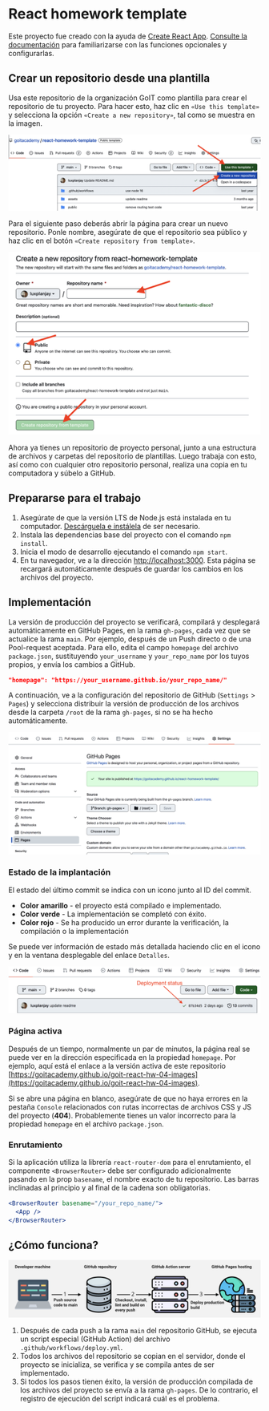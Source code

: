 # React homework template

Este proyecto fue creado con la ayuda de
[Create React App](https://github.com/facebook/create-react-app).
[Consulte la documentación](https://facebook.github.io/create-react-app/docs/getting-started)
para familiarizarse con las funciones opcionales y configurarlas.

## Crear un repositorio desde una plantilla

Usa este repositorio de la organización GoIT como plantilla para crear el repositorio de tu proyecto. 
Para hacer esto, haz clic en `«Use this template»` y selecciona la opción
`«Create a new repository»`, tal como se muestra en la imagen.

![Creating repo from a template step 1](./assets/template-step-1.png)

Para el siguiente paso deberás abrir la página para crear un nuevo repositorio. 
Ponle nombre, asegúrate de que el repositorio sea público y haz clic en el botón
`«Create repository from template»`.

![Creating repo from a template step 2](./assets/template-step-2.png)

Ahora ya tienes un repositorio de proyecto personal, junto a una estructura de 
archivos y carpetas del repositorio de plantillas. Luego trabaja con esto, así 
como con cualquier otro repositorio personal, realiza una copia en tu computadora 
y súbelo a GitHub.

## Prepararse para el trabajo

1. Asegúrate de que la versión LTS de Node.js está instalada en tu computador.
   [Descárguela e instálela](https://nodejs.org/en/) de ser necesario.
2. Instala las dependencias base del proyecto con el comando `npm install`.
3. Inicia el modo de desarrollo ejecutando el comando `npm start`.
4. En tu navegador, ve a la dirección
   [http://localhost:3000](http://localhost:3000). Esta página se recargará
   automáticamente después de guardar los cambios en los archivos del proyecto.

## Implementación

La versión de producción del proyecto se verificará, compilará y desplegará
automáticamente en GitHub Pages, en la rama `gh-pages`, cada vez que se
actualice la rama `main`. Por ejemplo, después de un Push directo o de una
Pool-request aceptada. Para ello, edita el campo `homepage` del archivo
`package.json`, sustituyendo `your_username` y `your_repo_name` por los tuyos
propios, y envía los cambios a GitHub.

```json
"homepage": "https://your_username.github.io/your_repo_name/"
```

A continuación, ve a la configuración del repositorio de GitHub (`Settings` >
`Pages`) y selecciona distribuir la versión de producción de los archivos desde
la carpeta `/root` de la rama `gh-pages`, si no se ha hecho automáticamente.

![GitHub Pages settings](./assets/repo-settings.png)

### Estado de la implantación

El estado del último commit se indica con un icono junto al ID del commit.

- **Color amarillo** - el proyecto está compilado e implementado.
- **Color verde** - La implementación se completó con éxito.
- **Color rojo** - Se ha producido un error durante la verificación, la
  compilación o la implementación

Se puede ver información de estado más detallada haciendo clic en el icono y en
la ventana desplegable del enlace `Detalles`.

![Deployment status](./assets/deploy-status.png)

### Página activa

Después de un tiempo, normalmente un par de minutos, la página real se puede ver
en la dirección especificada en la propiedad `homepage`. Por ejemplo, aquí está
el enlace a la versión activa de este repositorio
[https://goitacademy.github.io/goit-react-hw-04-images](https://goitacademy.github.io/goit-react-hw-04-images).

Si se abre una página en blanco, asegúrate de que no haya errores en la pestaña
`Console` relacionados con rutas incorrectas de archivos CSS y JS del proyecto
(**404**). Probablemente tienes un valor incorrecto para la propiedad `homepage`
en el archivo `package.json`.

### Enrutamiento

Si la aplicación utiliza la librería `react-router-dom` para el enrutamiento, el
componente `<BrowserRouter>` debe ser configurado adicionalmente pasando en la
prop `basename`, el nombre exacto de tu repositorio. Las barras inclinadas al
principio y al final de la cadena son obligatorias.

```jsx
<BrowserRouter basename="/your_repo_name/">
  <App />
</BrowserRouter>
```

## ¿Cómo funciona?

![How it works](./assets/how-it-works.png)

1. Después de cada push a la rama `main` del repositorio GitHub, se ejecuta un
   script especial (GitHub Action) del archivo `.github/workflows/deploy.yml`.
2. Todos los archivos del repositorio se copian en el servidor, donde el
   proyecto se inicializa, se verifica y se compila antes de ser implementado.
3. Si todos los pasos tienen éxito, la versión de producción compilada de los
   archivos del proyecto se envía a la rama `gh-pages`. De lo contrario, el
   registro de ejecución del script indicará cuál es el problema.
